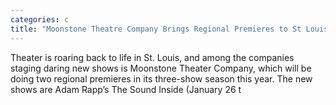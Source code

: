 ```yaml
---
categories: c
title: "Moonstone Theatre Company Brings Regional Premieres to St Louis"
---
```


      
      

      
         
   Theater is roaring back to life in St. Louis, and among the companies staging daring new shows is Moonstone Theater Company, which will be doing two regional premieres in its three-show season this year. The new shows are Adam Rapp’s The Sound Inside (January 26 t